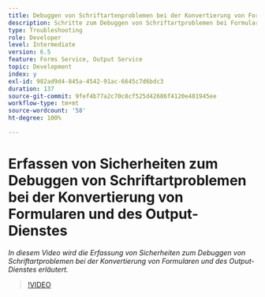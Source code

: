 ```yaml
---
title: Debuggen von Schriftartenproblemen bei der Konvertierung von Formularen und des Output-Dienstes
description: Schritte zum Debuggen von Schriftartproblemen bei Formularen und dem Output-Dienst
type: Troubleshooting
role: Developer
level: Intermediate
version: 6.5
feature: Forms Service, Output Service
topic: Development
index: y
exl-id: 982ad9d4-845a-4542-91ac-6645c7d6bdc3
duration: 137
source-git-commit: 9fef4b77a2c70c8cf525d42686f4120e481945ee
workflow-type: tm+mt
source-wordcount: '58'
ht-degree: 100%

---
```


# Erfassen von Sicherheiten zum Debuggen von Schriftartproblemen bei der Konvertierung von Formularen und des Output-Dienstes

*In diesem Video wird die Erfassung von Sicherheiten zum Debuggen von Schriftartproblemen bei der Konvertierung von Formularen und des Output-Dienstes erläutert.*

>[!VIDEO](https://video.tv.adobe.com/v/335487?quality=12&learn=on)
